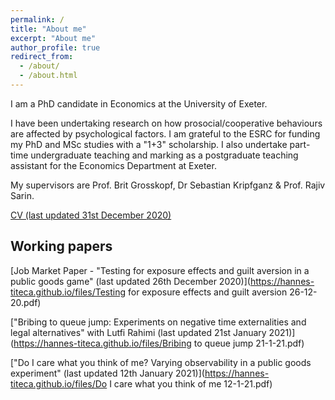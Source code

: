 ```yaml
---
permalink: /
title: "About me"
excerpt: "About me"
author_profile: true
redirect_from: 
  - /about/
  - /about.html
---
```

I am a PhD candidate in Economics at the University of Exeter.

I have been undertaking research on how prosocial/cooperative behaviours are affected by psychological factors. I am grateful to the ESRC for funding my PhD and MSc studies with a "1+3" scholarship. I also undertake part-time undergraduate teaching and marking as a postgraduate teaching assistant for the Economics Department at Exeter.

My supervisors are Prof. Brit Grosskopf, Dr Sebastian Kripfganz & Prof. Rajiv Sarin.

[CV (last updated 31st December 2020)](https://hannes-titeca.github.io/files/CV.pdf)


## Working papers


[Job Market Paper - "Testing for exposure effects and guilt aversion in a public goods game" (last updated 26th December 2020)](https://hannes-titeca.github.io/files/Testing for exposure effects and guilt aversion 26-12-20.pdf)

["Bribing to queue jump:  Experiments on negative time externalities and legal alternatives" with Lutfi Rahimi (last updated 21st January 2021)](https://hannes-titeca.github.io/files/Bribing to queue jump 21-1-21.pdf)

["Do I care what you think of me?  Varying observability in a public goods experiment" (last updated 12th January 2021)](https://hannes-titeca.github.io/files/Do I care what you think of me 12-1-21.pdf)